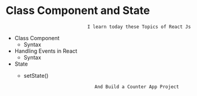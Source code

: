 # Class Component and State
                                  I learn today these Topics of React Js
- Class Component
  - Syntax
- Handling Events in React
  - Syntax
- State
  - setState() 


                                  And Build a Counter App Project
<div style = "margin-top: 10px;">
<a href = "https://kalitsrcounter.ccbp.tech" style = "display: flex; justify-content: center; align-items: center; width: 90%;" />
</div>
